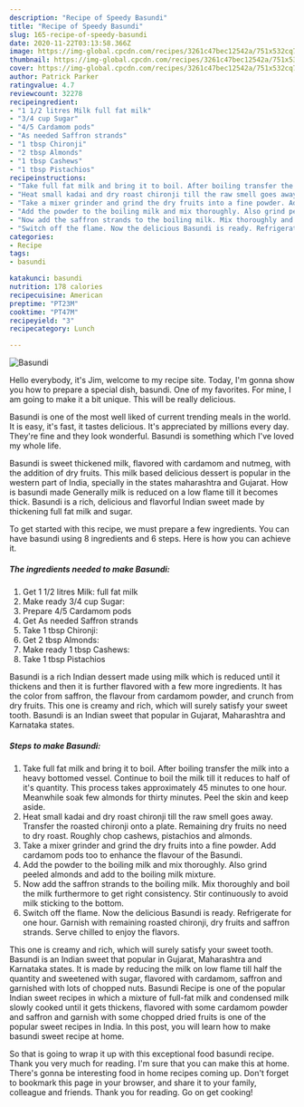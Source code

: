 ```yaml
---
description: "Recipe of Speedy Basundi"
title: "Recipe of Speedy Basundi"
slug: 165-recipe-of-speedy-basundi
date: 2020-11-22T03:13:58.366Z
image: https://img-global.cpcdn.com/recipes/3261c47bec12542a/751x532cq70/basundi-recipe-main-photo.jpg
thumbnail: https://img-global.cpcdn.com/recipes/3261c47bec12542a/751x532cq70/basundi-recipe-main-photo.jpg
cover: https://img-global.cpcdn.com/recipes/3261c47bec12542a/751x532cq70/basundi-recipe-main-photo.jpg
author: Patrick Parker
ratingvalue: 4.7
reviewcount: 32278
recipeingredient:
- "1 1/2 litres Milk full fat milk"
- "3/4 cup Sugar"
- "4/5 Cardamom pods"
- "As needed Saffron strands"
- "1 tbsp Chironji"
- "2 tbsp Almonds"
- "1 tbsp Cashews"
- "1 tbsp Pistachios"
recipeinstructions:
- "Take full fat milk and bring it to boil. After boiling transfer the milk into a heavy bottomed vessel. Continue to boil the milk till it reduces to half of it&#39;s quantity. This process takes approximately 45 minutes to one hour. Meanwhile soak few almonds for thirty minutes. Peel the skin and keep aside."
- "Heat small kadai and dry roast chironji till the raw smell goes away. Transfer the roasted chironji onto a plate. Remaining dry fruits no need to dry roast. Roughly chop cashews, pistachios and almonds."
- "Take a mixer grinder and grind the dry fruits into a fine powder. Add cardamom pods too to enhance the flavour of the Basundi."
- "Add the powder to the boiling milk and mix thoroughly. Also grind peeled almonds and add to the boiling milk mixture."
- "Now add the saffron strands to the boiling milk. Mix thoroughly and boil the milk furthermore to get right consistency. Stir continuously to avoid milk sticking to the bottom."
- "Switch off the flame. Now the delicious Basundi is ready. Refrigerate for one hour. Garnish with remaining roasted chironji, dry fruits and saffron strands. Serve chilled to enjoy the flavors."
categories:
- Recipe
tags:
- basundi

katakunci: basundi 
nutrition: 178 calories
recipecuisine: American
preptime: "PT23M"
cooktime: "PT47M"
recipeyield: "3"
recipecategory: Lunch

---
```



![Basundi](https://img-global.cpcdn.com/recipes/3261c47bec12542a/751x532cq70/basundi-recipe-main-photo.jpg)

Hello everybody, it's Jim, welcome to my recipe site. Today, I'm gonna show you how to prepare a special dish, basundi. One of my favorites. For mine, I am going to make it a bit unique. This will be really delicious.

Basundi is one of the most well liked of current trending meals in the world. It is easy, it's fast, it tastes delicious. It's appreciated by millions every day. They're fine and they look wonderful. Basundi is something which I've loved my whole life.

Basundi is sweet thickened milk, flavored with cardamom and nutmeg, with the addition of dry fruits. This milk based delicious dessert is popular in the western part of India, specially in the states maharashtra and Gujarat. How is basundi made Generally milk is reduced on a low flame till it becomes thick. Basundi is a rich, delicious and flavorful Indian sweet made by thickening full fat milk and sugar.


To get started with this recipe, we must prepare a few ingredients. You can have basundi using 8 ingredients and 6 steps. Here is how you can achieve it.

<!--inarticleads1-->

##### The ingredients needed to make Basundi:

1. Get 1 1/2 litres Milk: full fat milk
1. Make ready 3/4 cup Sugar:
1. Prepare 4/5 Cardamom pods
1. Get As needed Saffron strands
1. Take 1 tbsp Chironji:
1. Get 2 tbsp Almonds:
1. Make ready 1 tbsp Cashews:
1. Take 1 tbsp Pistachios


Basundi is a rich Indian dessert made using milk which is reduced until it thickens and then it is further flavored with a few more ingredients. It has the color from saffron, the flavour from cardamom powder, and crunch from dry fruits. This one is creamy and rich, which will surely satisfy your sweet tooth. Basundi is an Indian sweet that popular in Gujarat, Maharashtra and Karnataka states. 

<!--inarticleads2-->

##### Steps to make Basundi:

1. Take full fat milk and bring it to boil. After boiling transfer the milk into a heavy bottomed vessel. Continue to boil the milk till it reduces to half of it&#39;s quantity. This process takes approximately 45 minutes to one hour. Meanwhile soak few almonds for thirty minutes. Peel the skin and keep aside.
1. Heat small kadai and dry roast chironji till the raw smell goes away. Transfer the roasted chironji onto a plate. Remaining dry fruits no need to dry roast. Roughly chop cashews, pistachios and almonds.
1. Take a mixer grinder and grind the dry fruits into a fine powder. Add cardamom pods too to enhance the flavour of the Basundi.
1. Add the powder to the boiling milk and mix thoroughly. Also grind peeled almonds and add to the boiling milk mixture.
1. Now add the saffron strands to the boiling milk. Mix thoroughly and boil the milk furthermore to get right consistency. Stir continuously to avoid milk sticking to the bottom.
1. Switch off the flame. Now the delicious Basundi is ready. Refrigerate for one hour. Garnish with remaining roasted chironji, dry fruits and saffron strands. Serve chilled to enjoy the flavors.


This one is creamy and rich, which will surely satisfy your sweet tooth. Basundi is an Indian sweet that popular in Gujarat, Maharashtra and Karnataka states. It is made by reducing the milk on low flame till half the quantity and sweetened with sugar, flavored with cardamom, saffron and garnished with lots of chopped nuts. Basundi Recipe is one of the popular Indian sweet recipes in which a mixture of full-fat milk and condensed milk slowly cooked until it gets thickens, flavored with some cardamom powder and saffron and garnish with some chopped dried fruits is one of the popular sweet recipes in India. In this post, you will learn how to make basundi sweet recipe at home. 

So that is going to wrap it up with this exceptional food basundi recipe. Thank you very much for reading. I'm sure that you can make this at home. There's gonna be interesting food in home recipes coming up. Don't forget to bookmark this page in your browser, and share it to your family, colleague and friends. Thank you for reading. Go on get cooking!
